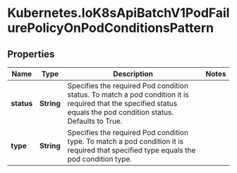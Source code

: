 # Kubernetes.IoK8sApiBatchV1PodFailurePolicyOnPodConditionsPattern

## Properties

Name | Type | Description | Notes
------------ | ------------- | ------------- | -------------
**status** | **String** | Specifies the required Pod condition status. To match a pod condition it is required that the specified status equals the pod condition status. Defaults to True. | 
**type** | **String** | Specifies the required Pod condition type. To match a pod condition it is required that specified type equals the pod condition type. | 


